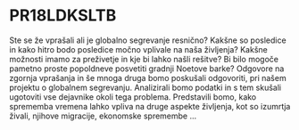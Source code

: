 # PR18LDKSLTB
Ste se že vprašali ali je globalno segrevanje resnično? Kakšne so posledice in kako hitro bodo posledice močno vplivale na naša življenja? Kakšne možnosti imamo za preživetje in kje bi lahko našli rešitve? Bi bilo mogoče pametno proste popoldneve posvetiti gradnji Noetove barke? Odgovore na zgornja vprašanja in še mnoga druga bomo poskušali odgovoriti, pri našem projektu o globalnem segrevanju. Analizirali bomo podatki in s tem skušali ugotoviti vse dejavnike okoli tega problema. Predstavili bomo, kako sprememba vremena lahko vpliva na druge aspekte življenja, kot so izumrtja živali, njihove migracije, ekonomske spremembe ... 
